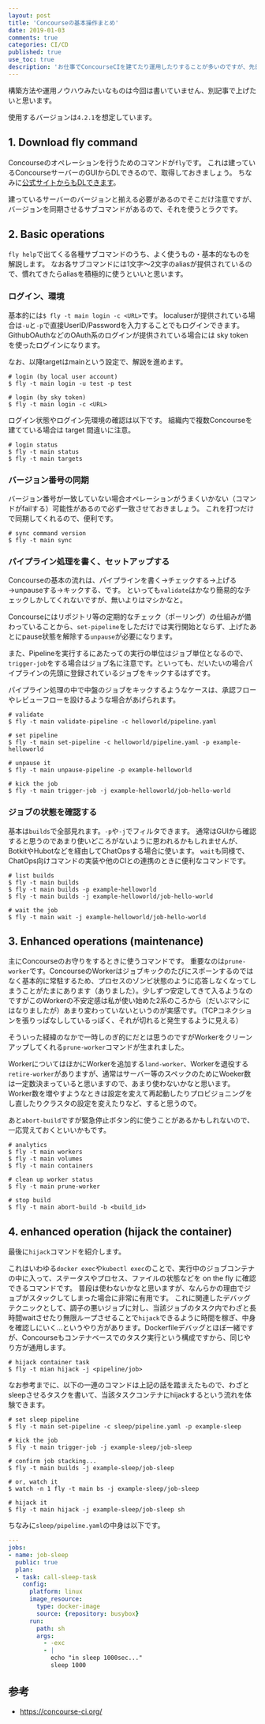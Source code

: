 ```yaml
---
layout: post
title: 'Concourseの基本操作まとめ'
date: 2019-01-03
comments: true
categories: CI/CD
published: true
use_toc: true
description: 'お仕事でConcourseCIを建てたり運用したりすることが多いのですが、先日改めてこれを解説する機会があり、基本的な操作方法を軽く解説を添えつつまとめてみました。'
---
```


構築方法や運用ノウハウみたいなものは今回は書いていません、別記事で上げたいと思います。

使用するバージョンは`4.2.1`を想定しています。

## 1. Download fly command

Concourseのオペレーションを行うためのコマンドが`fly`です。
これは建っているConcourseサーバーのGUIからDLできるので、取得しておきましょう。
ちなみに[公式サイトからもDLできます][1]。

[1]: https://concourse-ci.org/download.html

建っているサーバーのバージョンと揃える必要があるのでそこだけ注意ですが、
バージョンを同期させるサブコマンドがあるので、それを使うとラクです。

## 2. Basic operations

`fly help`で出てくる各種サブコマンドのうち、よく使うもの・基本的なものを解説します。
なお各サブコマンドには1文字〜2文字のaliasが提供されているので、慣れてきたらaliasを積極的に使うといいと思います。

### ログイン、環境

基本的には`$ fly -t main login -c <URL>`です。
localuserが提供されている場合は`-u`と`-p`で直接UserID/Passwordを入力することでもログインできます。
GithubOAuthなどのOAuth系のログインが提供されている場合には sky token を使ったログインになります。

なお、以降targetはmainという設定で、解説を進めます。

```
# login (by local user account)
$ fly -t main login -u test -p test

# login (by sky token)
$ fly -t main login -c <URL>
```

ログイン状態やログイン先環境の確認は以下です。
組織内で複数Concourseを建てている場合は target 間違いに注意。

```
# login status
$ fly -t main status
$ fly -t main targets
```

### バージョン番号の同期

バージョン番号が一致していない場合オペレーションがうまくいかない（コマンドがfailする）可能性があるので必ず一致させておきましょう。
これを打つだけで同期してくれるので、便利です。

```
# sync command version
$ fly -t main sync
```

### パイプライン処理を書く、セットアップする

Concourseの基本の流れは、パイプラインを書く→チェックする→上げる→unpauseする→キックする、です。
といっても`validate`はかなり簡易的なチェックしかしてくれないですが、無いよりはマシかなと。

Concourseにはリポジトリ等の定期的なチェック（ポーリング）の仕組みが備わっていることから、`set-pipeline`をしただけでは実行開始とならず、上げたあとにpause状態を解除する`unpause`が必要になります。

また、Pipelineを実行するにあたっての実行の単位はジョブ単位となるので、`trigger-job`をする場合はジョブ名に注意です。といっても、だいたいの場合パイプラインの先頭に登録されているジョブをキックするはずです。

パイプライン処理の中で中盤のジョブをキックするようなケースは、承認フローやレビューフローを設けるような場合があげられます。

```
# validate
$ fly -t main validate-pipeline -c helloworld/pipeline.yaml

# set pipeline
$ fly -t main set-pipeline -c helloworld/pipeline.yaml -p example-helloworld

# unpause it
$ fly -t main unpause-pipeline -p example-helloworld

# kick the job
$ fly -t main trigger-job -j example-helloworld/job-hello-world
```

### ジョブの状態を確認する

基本は`builds`で全部見れます。`-p`や`-j`でフィルタできます。
通常はGUIから確認すると思うのであまり使いどころがないように思われるかもしれませんが、BotkitやHubotなどを経由してChatOpsする場合に使います。
`wait`も同様で、ChatOps向けコマンドの実装や他のCIとの連携のときに便利なコマンドです。

```
# list builds
$ fly -t main builds
$ fly -t main builds -p example-helloworld
$ fly -t main builds -j example-helloworld/job-hello-world

# wait the job
$ fly -t main wait -j example-helloworld/job-hello-world
```

## 3. Enhanced operations (maintenance)

主にConcourseのお守りをするときに使うコマンドです。
重要なのは`prune-worker`です。ConcourseのWorkerはジョブキックのたびにスポーンするのではなく基本的に常駐するため、プロセスのゾンビ状態のように応答しなくなってしまうことがたまにあります（ありました）。少しずつ安定してきて入るようなのですがこのWorkerの不安定感は私が使い始めた2系のころから（だいぶマシにはなりましたが）あまり変わっていないというのが実感です。（TCPコネクションを張りっぱなししているっぽく、それが切れると発生するように見える）

そういった経緯のなかで一時しのぎ的にだとは思うのですがWorkerをクリーンアップしてくれる`prune-worker`コマンドが生まれました。

WorkerについてはほかにWorkerを追加する`land-worker`、Workerを退役する`retire-worker`がありますが、通常はサーバー等のスペックのためにWoeker数は一定数決まっていると思いますので、あまり使わないかなと思います。Worker数を増やすようなときは設定を変えて再起動したりプロビジョニングをし直したりクラスタの設定を変えたりなど、すると思うので。

あと`abort-build`ですが緊急停止ボタン的に使うことがあるかもしれないので、一応覚えておくといいかもです。

```
# analytics
$ fly -t main workers
$ fly -t main volumes
$ fly -t main containers

# clean up worker status
$ fly -t main prune-worker

# stop build
$ fly -t main abort-build -b <build_id>
```

## 4. enhanced operation (hijack the container)

最後に`hijack`コマンドを紹介します。

これはいわゆる`docker exec`や`kubectl exec`のことで、実行中のジョブコンテナの中に入って、ステータスやプロセス、ファイルの状態などを on the fly に確認できるコマンドです。
普段は使わないかなと思いますが、なんらかの理由でジョブがスタックしてしまった場合に非常に有用です。
これに関連したデバッグテクニックとして、調子の悪いジョブに対し、当該ジョブのタスク内でわざと長時間waitさせたり無限ループさせることで`hijack`できるように時間を稼ぎ、中身を確認しにいく...というやり方があります。Dockerfileデバッグとほぼ一緒ですが、Concourseもコンテナベースでのタスク実行という構成ですから、同じやり方が通用します。

```
# hijack container task
$ fly -t mian hijack -j <pipeline/job>
```

なお参考までに、以下の一連のコマンドは上記の話を踏まえたもので、わざとsleepさせるタスクを書いて、当該タスクコンテナにhijackするという流れを体験できます。

```
# set sleep pipeline
$ fly -t main set-pipeline -c sleep/pipeline.yaml -p example-sleep

# kick the job
$ fly -t main trigger-job -j example-sleep/job-sleep

# confirm job stacking...
$ fly -t main builds -j example-sleep/job-sleep

# or, watch it
$ watch -n 1 fly -t main bs -j example-sleep/job-sleep

# hijack it
$ fly -t main hijack -j example-sleep/job-sleep sh
```

ちなみに`sleep/pipeline.yaml`の中身は以下です。

```yaml
---
jobs:
- name: job-sleep
  public: true
  plan:
  - task: call-sleep-task
    config:
      platform: linux
      image_resource:
        type: docker-image
        source: {repository: busybox}
      run:
        path: sh
        args:
          - -exc
          - |
            echo "in sleep 1000sec..."
            sleep 1000
```


## 参考

- <https://concourse-ci.org/>
